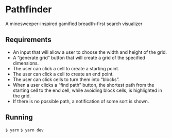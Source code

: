 # Pathfinder

A minesweeper-inspired gamified breadth-first search visualizer

## Requirements

- An input that will allow a user to choose the width and height of the grid.
- A “generate grid” button that will create a grid of the specified dimensions.
- The user can click a cell to create a starting point.
- The user can click a cell to create an end point.
- The user can click cells to turn them into “blocks”.
- When a user clicks a “find path” button, the shortest path from the starting cell to the end cell, while avoiding block cells, is highlighted in the grid.
- If there is no possible path, a notification of some sort is shown.

## Running

`$ yarn`
`$ yarn dev`
